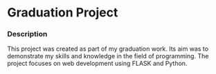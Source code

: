 # Graduation Project

### Description

This project was created as part of my graduation work. Its aim was to demonstrate my skills and knowledge in the field of programming. The project focuses on web development using FLASK and Python.
